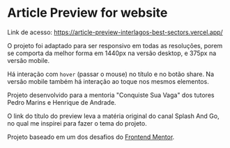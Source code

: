 # Article Preview for website
Link de acesso: https://article-preview-interlagos-best-sectors.vercel.app/

O projeto foi adaptado para ser responsivo em todas as resoluções, porem se comporta da melhor forma em 1440px na versão desktop, e 375px na versão mobile.

Há interação com `hover` (passar o mouse) no título e no botão share. Na versão mobile também há interação ao toque nos mesmos elementos.

Projeto desenvolvido para a mentoria "Conquiste Sua Vaga" dos tutores Pedro Marins e Henrique de Andrade.

O link do título do preview leva a matéria original do canal Splash And Go, no qual me inspirei para fazer o tema do projeto.

Projeto baseado em um dos desafios do [Frontend Mentor](https://www.frontendmentor.io).